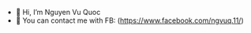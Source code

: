 - 👋 Hi, I’m Nguyen Vu Quoc
- 🌱 You can contact me with FB: (https://www.facebook.com/ngvuq.11/)

<!--- Everything you can imagine is real --->
